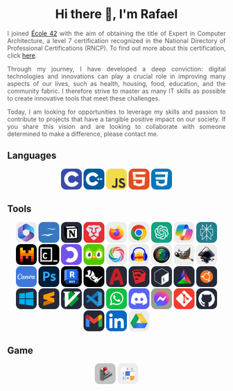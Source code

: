 ### 
<h1 align="center">Hi there 👋, I'm Rafael</h1>

<div style="text-align: justify; color: #555;">

I joined [École 42](https://42.fr/en/homepage/) with the aim of obtaining the title of Expert in Computer Architecture, a level 7 certification recognized in the National Directory of Professional Certifications (RNCP). To find out more about this certification, click [here](https://www.francecompetences.fr/recherche/rncp/36137/).

Through my journey, I have developed a deep conviction: digital technologies and innovations can play a crucial role in improving many aspects of our lives, such as health, housing, food, education, and the community fabric. I therefore strive to master as many IT skills as possible to create innovative tools that meet these challenges.

Today, I am looking for opportunities to leverage my skills and passion to contribute to projects that have a tangible positive impact on our society. If you share this vision and are looking to collaborate with someone determined to make a difference, please contact me.
</div>

## Languages
<p align="center">
    <img src="https://github.com/raveriss/skill-icons/blob/main/C.png?raw=false" height="48" />
    <img src="https://github.com/raveriss/skill-icons/blob/main/CPP.png?raw=true?raw=true" height="48" />
    <img src="https://github.com/raveriss/skill-icons/blob/main/JavaScript.png?raw=true?raw=true" height="48" />
    <img src="https://github.com/raveriss/skill-icons/blob/main/HTML.png?raw=true?raw=true" height="48" />
    <img src="https://github.com/raveriss/skill-icons/blob/main/CSS.png?raw=true?raw=true" height="48" />
</p>

## Tools
<p align="center">
        <img src="https://github.com/raveriss/skill-icons/blob/main/Microsoft_365.png?raw=true" height="48" />
        <img src="https://github.com/raveriss/skill-icons/blob/main/openoffice.png?raw=true?raw=true" height="48" />
        <img src="https://github.com/raveriss/skill-icons/blob/main/Notion-Dark.png?raw=true?raw=true" height="48" />
        <img src="https://github.com/raveriss/skill-icons/blob/main/brave.png?raw=true?raw=true" height="48" />
        <img src="https://github.com/raveriss/skill-icons/blob/main/firefox.png?raw=true?raw=true" height="48" />
        <img src="https://github.com/raveriss/skill-icons/blob/main/icone_crome.png?raw=true?raw=true" height="48" />
        <img src="https://github.com/raveriss/skill-icons/blob/main/chatgpt.png?raw=true?raw=true" height="48" />
        <img src="https://github.com/raveriss/skill-icons/blob/main/copilot.png?raw=true?raw=true" height="48" />
        <img src="https://github.com/raveriss/skill-icons/blob/main/perplexity.png?raw=true?raw=true" height="48" />
        <img src="https://github.com/raveriss/skill-icons/blob/main/mistral.png?raw=true?raw=true" height="48" />
        <img src="https://github.com/raveriss/skill-icons/blob/main/codecademy.png?raw=true?raw=true" height="48" />
        <img src="https://github.com/raveriss/skill-icons/blob/main/openclassroom.png?raw=true?raw=true" height="48" />
        <img src="https://github.com/raveriss/skill-icons/blob/main/duolingo.png?raw=true?raw=true" height="48" />
        <img src="https://github.com/raveriss/skill-icons/blob/main/sololearn.png?raw=true?raw=true" height="48" />
        <img src="https://github.com/raveriss/skill-icons/blob/main/icone_audacity.png?raw=true?raw=true" height="48" />
        <img src="https://github.com/raveriss/skill-icons/blob/main/icone_simple_screen_recorder.png?raw=true?raw=true" height="48" />
        <img src="https://github.com/raveriss/skill-icons/blob/main/gimp.png?raw=true?raw=true" height="48" />
        <img src="https://github.com/raveriss/skill-icons/blob/main/inkscape.png?raw=true?raw=true" height="48" />
        <img src="https://github.com/raveriss/skill-icons/blob/main/canva.png?raw=true?raw=true" height="48" />
        <img src="https://github.com/raveriss/skill-icons/blob/main/Photoshop.png?raw=true?raw=true" height="48" />
        <img src="https://github.com/raveriss/skill-icons/blob/main/revit.png?raw=true?raw=true" height="48" />
        <img src="https://github.com/raveriss/skill-icons/blob/main/rhinoceros.png?raw=true?raw=true" height="48" />
        <img src="https://github.com/raveriss/skill-icons/blob/main/AutoCAD-Dark.png?raw=true?raw=true" height="48" />
        <img src="https://github.com/raveriss/skill-icons/blob/main/Sketchup-Dark.png?raw=true?raw=true" height="48" />
        <img src="https://github.com/raveriss/skill-icons/blob/main/Bash-Dark.png?raw=true?raw=true" height="48" />
        <img src="https://github.com/raveriss/skill-icons/blob/main/CMake-Dark.png?raw=true?raw=true" height="48" />
        <img src="https://github.com/raveriss/skill-icons/blob/main/Ubuntu-Dark.png?raw=true?raw=true" height="48" />
        <img src="https://github.com/raveriss/skill-icons/blob/main/Windows-Dark.png?raw=true?raw=true" height="48" />
        <img src="https://github.com/raveriss/skill-icons/blob/main/Sublime-Dark.png?raw=true?raw=true" height="48" />
        <img src="https://github.com/raveriss/skill-icons/blob/main/VIM-Dark.png?raw=true?raw=true" height="48" />
        <img src="https://github.com/raveriss/skill-icons/blob/main/VSCode-Dark.png?raw=true?raw=true" height="48" />
        <img src="https://github.com/raveriss/skill-icons/blob/main/whatsapp.png?raw=true?raw=true" height="48" />
        <img src="https://github.com/raveriss/skill-icons/blob/main/Discord.png?raw=true?raw=true" height="48" />
        <img src="https://github.com/raveriss/skill-icons/blob/main/messenger-icon.png?raw=true?raw=true" height="48" />
        <img src="https://github.com/raveriss/skill-icons/blob/main/icone_git.png?raw=true?raw=true" height="48" />
        <img src="https://github.com/raveriss/skill-icons/blob/main/Github-Dark.png?raw=true?raw=true" height="48" />
        <img src="https://github.com/raveriss/skill-icons/blob/main/icone_gmail.png?raw=true?raw=true" height="48" />
        <img src="https://github.com/raveriss/skill-icons/blob/main/LinkedIn.png?raw=true?raw=true" height="48" />
        <img src="https://github.com/raveriss/skill-icons/blob/main/icone_drive.png?raw=true?raw=true" height="48" />
</p>

## Game
<p align="center">
    <img src="https://github.com/raveriss/skill-icons/blob/main/icone_hocus.png?raw=true?raw=true" height="48" />
    <img src="https://github.com/raveriss/skill-icons/blob/main/icone_nonogram.png?raw=true?raw=true" height="48" />
</p>



